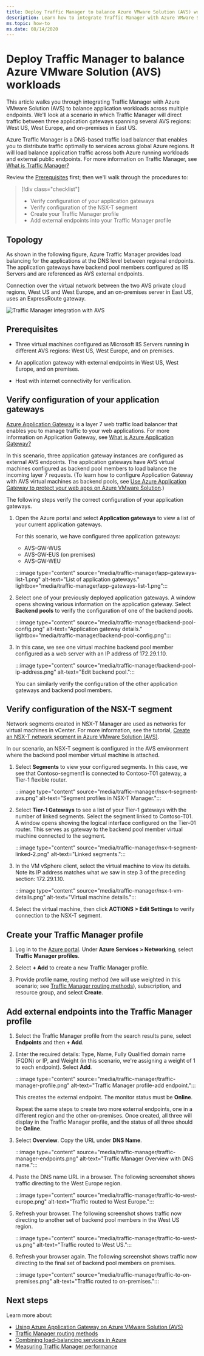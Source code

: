 ```yaml
---
title: Deploy Traffic Manager to balance Azure VMware Solution (AVS) workloads
description: Learn how to integrate Traffic Manager with Azure VMware Solution (AVS) to balance application workloads across multiple endpoints in different regions.
ms.topic: how-to
ms.date: 08/14/2020
---
```


# Deploy Traffic Manager to balance Azure VMware Solution (AVS) workloads

This article walks you through integrating Traffic Manager with Azure VMware Solution (AVS) to balance application workloads across multiple endpoints. We'll look at a scenario in which Traffic Manager will direct traffic between three application gateways spanning several AVS regions: West US, West Europe, and on-premises in East US. 

Azure Traffic Manager is a DNS-based traffic load balancer that enables you to distribute traffic optimally to services across global Azure regions. It will load balance application traffic across both Azure running workloads and external public endpoints. For more information on Traffic Manager, see [What is Traffic Manager?](../traffic-manager/traffic-manager-overview.md)

Review the [Prerequisites](#prerequisites) first; then we'll walk through the procedures to:

> [!div class="checklist"]
> * Verify configuration of your application gateways
> * Verify configuration of the NSX-T segment
> * Create your Traffic Manager profile
> * Add external endpoints into your Traffic Manager profile

## Topology

As shown in the following figure, Azure Traffic Manager provides load balancing for the applications at the DNS level between regional endpoints. The application gateways have backend pool members configured as IIS Servers and are referenced as AVS external endpoints.

Connection over the virtual network between the two AVS private cloud regions, West US and West Europe, and an on-premises server in East US, uses an ExpressRoute gateway.   

![Traffic Manager integration with AVS](media/traffic-manager/traffic-manager-topology.png)
 
## Prerequisites

- Three virtual machines configured as Microsoft IIS Servers running in different AVS regions: West US, West Europe, and on premises. 

- An application gateway with external endpoints in West US, West Europe, and on premises.

- Host with internet connectivity for verification. 

## Verify configuration of your application gateways

[Azure Application Gateway](https://azure.microsoft.com/services/application-gateway/) is a layer 7 web traffic load balancer that enables you to manage traffic to your web applications. For more information on Application Gateway, see [What is Azure Application Gateway?](../application-gateway/overview.md) 

In this scenario, three application gateway instances are configured as external AVS endpoints. The application gateways have AVS virtual machines configured as backend pool members to load balance the incoming layer 7 requests. (To learn how to configure Application Gateway with AVS virtual machines as  backend pools, see [Use Azure Application Gateway to protect your web apps on Azure VMware Solution](protect-avs-web-apps-with-app-gateway.md).)  

The following steps verify the correct configuration of your application gateways.

1. Open the Azure portal and select **Application gateways** to view a list of your current application gateways. 

    For this scenario, we have configured three application gateways:
    - AVS-GW-WUS
    - AVS-GW-EUS (on premises)
    - AVS-GW-WEU

    :::image type="content" source="media/traffic-manager/app-gateways-list-1.png" alt-text="List of application gateways." lightbox="media/traffic-manager/app-gateways-list-1.png":::

2. Select one of your previously deployed application gateways. A window opens showing various information on the application gateway. Select **Backend pools** to verify the configuration of one of the backend pools.

   :::image type="content" source="media/traffic-manager/backend-pool-config.png" alt-text="Application gateway details." lightbox="media/traffic-manager/backend-pool-config.png":::
 
3. In this case, we see one virtual machine backend pool member configured as a web server with an IP address of 172.29.1.10.
 
     :::image type="content" source="media/traffic-manager/backend-pool-ip-address.png" alt-text="Edit backend pool.":::

    You can similarly verify the configuration of the other application gateways and backend pool members. 

## Verify configuration of the NSX-T segment

Network segments created in NSX-T Manager are used as networks for virtual machines in vCenter. For more information, see the tutorial, [Create an NSX-T network segment in Azure VMware Solution (AVS)](tutorial-nsx-t-network-segment.md).

In our scenario, an NSX-T segment is configured in the AVS environment where the backend pool member virtual machine is attached.

1. Select **Segments** to view your configured segments. In this case, we see that Contoso-segment1 is connected to Contoso-T01 gateway, a Tier-1 flexible router.

    :::image type="content" source="media/traffic-manager/nsx-t-segment-avs.png" alt-text="Segment profiles in NSX-T Manager.":::    

2. Select **Tier-1 Gateways** to see a list of your Tier-1 gateways with the number of linked segments. Select the segment linked to Contoso-T01. A window opens showing the logical interface configured on the Tier-01 router. This serves as gateway to the backend pool member virtual machine connected to the segment.

   :::image type="content" source="media/traffic-manager/nsx-t-segment-linked-2.png" alt-text="Linked segments.":::    

3. In the VM vSphere client, select the virtual machine to view its details. Note its IP address matches what we saw in step 3 of the preceding section: 172.29.1.10.

    :::image type="content" source="media/traffic-manager/nsx-t-vm-details.png" alt-text="Virtual machine details.":::    

4. Select the virtual machine, then click **ACTIONS > Edit Settings** to verify connection to the NSX-T segment.

## Create your Traffic Manager profile

1. Log in to the [Azure portal](https://rc.portal.azure.com/#home). Under **Azure Services > Networking**, select **Traffic Manager profiles**.

2. Select **+ Add** to create a new Traffic Manager profile.
 
3. Provide profile name, routing method (we will use weighted in this scenario; see [Traffic Manager routing methods](../traffic-manager/traffic-manager-routing-methods.md)), subscription, and resource group, and select **Create**.

## Add external endpoints into the Traffic Manager profile

1. Select the Traffic Manager profile from the search results pane, select **Endpoints** and then **+ Add**.

2. Enter the required details: Type, Name, Fully Qualified domain name 
(FQDN) or IP, and Weight (in this scenario, we're assigning a weight of 1 to each endpoint). Select **Add**.

    :::image type="content" source="media/traffic-manager/traffic-manager-profile.png" alt-text="Traffic Manager profile-add endpoint.":::  
 
    This creates the external endpoint. The monitor status must be **Online**. 

    Repeat the same steps to create two more external endpoints, one in a different region and the other on-premises. Once created, all three will display in the Traffic Manager profile, and the status of all three should be **Online**.

3. Select **Overview**. Copy the URL under **DNS Name**.

    :::image type="content" source="media/traffic-manager/traffic-manager-endpoints.png" alt-text="Traffic Manager Overview with DNS name."::: 

4. Paste the DNS name URL in a  browser. The following screenshot shows traffic directing to the West Europe region.

    :::image type="content" source="media/traffic-manager/traffic-to-west-europe.png" alt-text="Traffic routed to West Europe."::: 

5. Refresh your browser. The following screenshot shows traffic now directing to another set of backend pool members in the West US region.

    :::image type="content" source="media/traffic-manager/traffic-to-west-us.png" alt-text="Traffic routed to West US."::: 

6. Refresh your browser again. The following screenshot shows traffic now directing to the final set of backend pool members on premises.

    :::image type="content" source="media/traffic-manager/traffic-to-on-premises.png" alt-text="Traffic routed to on-premises.":::

## Next steps

Learn more about:

- [Using Azure Application Gateway on Azure VMware Solution (AVS)](protect-avs-web-apps-with-app-gateway.md)
- [Traffic Manager routing methods](../traffic-manager/traffic-manager-routing-methods.md)
- [Combining load-balancing services in Azure](../traffic-manager/traffic-manager-load-balancing-azure.md)
- [Measuring Traffic Manager performance](../traffic-manager/traffic-manager-performance-considerations.md)
